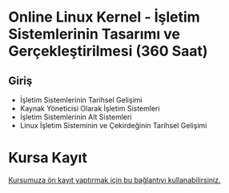 # Online Linux Kernel - İşletim Sistemlerinin Tasarımı ve Gerçekleştirilmesi (360 Saat)


## Giriş
+ İşletim Sistemlerinin Tarihsel Gelişimi
+ Kaynak Yöneticisi Olarak İşletim Sistemleri
+ İşletim Sistemlerinin Alt Sistemleri
+ Linux İşletim Sisteminin ve Çekirdeğinin Tarihsel Gelişimi






 
# Kursa Kayıt
[Kursumuza ön kayıt yaptırmak için bu bağlantıyı kullanabilirsiniz.](https://us02web.zoom.us/meeting/register/tZUucuytrTopEtJEi5_RgJJMCHp7BrlLUtTf#/registration)
